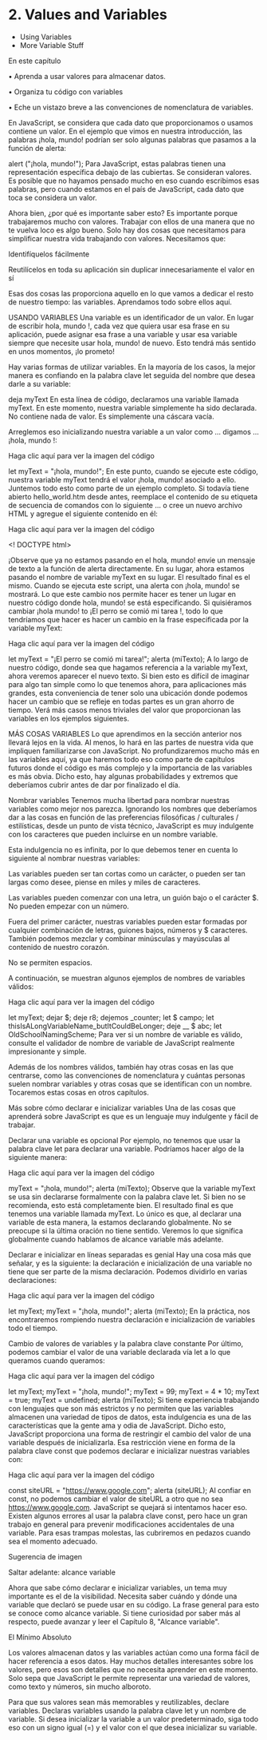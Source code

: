 # 2. Values and Variables

* Using Variables
* More Variable Stuff

En este capítulo

• Aprenda a usar valores para almacenar datos.

• Organiza tu código con variables

• Eche un vistazo breve a las convenciones de nomenclatura de variables.

En JavaScript, se considera que cada dato que proporcionamos o usamos contiene un valor. En el ejemplo que vimos en nuestra introducción, las palabras ¡hola, mundo! podrían ser solo algunas palabras que pasamos a la función de alerta:

alert ("¡hola, mundo!");
Para JavaScript, estas palabras tienen una representación específica debajo de las cubiertas. Se consideran valores. Es posible que no hayamos pensado mucho en eso cuando escribimos esas palabras, pero cuando estamos en el país de JavaScript, cada dato que toca se considera un valor.

Ahora bien, ¿por qué es importante saber esto? Es importante porque trabajaremos mucho con valores. Trabajar con ellos de una manera que no te vuelva loco es algo bueno. Solo hay dos cosas que necesitamos para simplificar nuestra vida trabajando con valores. Necesitamos que:

Identifíquelos fácilmente

Reutilícelos en toda su aplicación sin duplicar innecesariamente el valor en sí

Esas dos cosas las proporciona aquello en lo que vamos a dedicar el resto de nuestro tiempo: las variables. Aprendamos todo sobre ellos aquí.

USANDO VARIABLES
Una variable es un identificador de un valor. En lugar de escribir hola, mundo !, cada vez que quiera usar esa frase en su aplicación, puede asignar esa frase a una variable y usar esa variable siempre que necesite usar hola, mundo! de nuevo. Esto tendrá más sentido en unos momentos, ¡lo prometo!

Hay varias formas de utilizar variables. En la mayoría de los casos, la mejor manera es confiando en la palabra clave let seguida del nombre que desea darle a su variable:

deja myText
En esta línea de código, declaramos una variable llamada myText. En este momento, nuestra variable simplemente ha sido declarada. No contiene nada de valor. Es simplemente una cáscara vacía.

Arreglemos eso inicializando nuestra variable a un valor como ... digamos ... ¡hola, mundo !:

Haga clic aquí para ver la imagen del código

let myText = "¡hola, mundo!";
En este punto, cuando se ejecute este código, nuestra variable myText tendrá el valor ¡hola, mundo! asociado a ello. Juntemos todo esto como parte de un ejemplo completo. Si todavía tiene abierto hello_world.htm desde antes, reemplace el contenido de su etiqueta de secuencia de comandos con lo siguiente ... o cree un nuevo archivo HTML y agregue el siguiente contenido en él:

Haga clic aquí para ver la imagen del código

<! DOCTYPE html>
<html>

<cabeza>
  <meta charset = "utf-8">
  <title> Aquí va un título interesante </title>

  <estilo>

  </style>
</head>

<cuerpo>
  <script>
    let myText = "¡hola, mundo!";
    alerta (miTexto);
  </script>

</body>

</html>
¡Observe que ya no estamos pasando en el hola, mundo! envíe un mensaje de texto a la función de alerta directamente. En su lugar, ahora estamos pasando el nombre de variable myText en su lugar. El resultado final es el mismo. Cuando se ejecuta este script, una alerta con ¡hola, mundo! se mostrará. Lo que este cambio nos permite hacer es tener un lugar en nuestro código donde hola, mundo! se está especificando. Si quisiéramos cambiar ¡hola mundo! to ¡El perro se comió mi tarea !, todo lo que tendríamos que hacer es hacer un cambio en la frase especificada por la variable myText:

Haga clic aquí para ver la imagen del código

let myText = "¡El perro se comió mi tarea!";
alerta (miTexto);
A lo largo de nuestro código, donde sea que hagamos referencia a la variable myText, ahora veremos aparecer el nuevo texto. Si bien esto es difícil de imaginar para algo tan simple como lo que tenemos ahora, para aplicaciones más grandes, esta conveniencia de tener solo una ubicación donde podemos hacer un cambio que se refleje en todas partes es un gran ahorro de tiempo. Verá más casos menos triviales del valor que proporcionan las variables en los ejemplos siguientes.

MÁS COSAS VARIABLES
Lo que aprendimos en la sección anterior nos llevará lejos en la vida. Al menos, lo hará en las partes de nuestra vida que impliquen familiarizarse con JavaScript. No profundizaremos mucho más en las variables aquí, ya que haremos todo eso como parte de capítulos futuros donde el código es más complejo y la importancia de las variables es más obvia. Dicho esto, hay algunas probabilidades y extremos que deberíamos cubrir antes de dar por finalizado el día.

Nombrar variables
Tenemos mucha libertad para nombrar nuestras variables como mejor nos parezca. Ignorando los nombres que deberíamos dar a las cosas en función de las preferencias filosóficas / culturales / estilísticas, desde un punto de vista técnico, JavaScript es muy indulgente con los caracteres que pueden incluirse en un nombre variable.

Esta indulgencia no es infinita, por lo que debemos tener en cuenta lo siguiente al nombrar nuestras variables:

Las variables pueden ser tan cortas como un carácter, o pueden ser tan largas como desee, piense en miles y miles de caracteres.

Las variables pueden comenzar con una letra, un guión bajo o el carácter $. No pueden empezar con un número.

Fuera del primer carácter, nuestras variables pueden estar formadas por cualquier combinación de letras, guiones bajos, números y $ caracteres. También podemos mezclar y combinar minúsculas y mayúsculas al contenido de nuestro corazón.

No se permiten espacios.

A continuación, se muestran algunos ejemplos de nombres de variables válidos:

Haga clic aquí para ver la imagen del código

let myText;
dejar $;
deje r8;
dejemos _counter;
let $ campo;
let thisIsALongVariableName_butItCouldBeLonger;
deje __ $ abc;
let OldSchoolNamingScheme;
Para ver si un nombre de variable es válido, consulte el validador de nombre de variable de JavaScript realmente impresionante y simple.

Además de los nombres válidos, también hay otras cosas en las que centrarse, como las convenciones de nomenclatura y cuántas personas suelen nombrar variables y otras cosas que se identifican con un nombre. Tocaremos estas cosas en otros capítulos.

Más sobre cómo declarar e inicializar variables
Una de las cosas que aprenderá sobre JavaScript es que es un lenguaje muy indulgente y fácil de trabajar.

Declarar una variable es opcional
Por ejemplo, no tenemos que usar la palabra clave let para declarar una variable. Podríamos hacer algo de la siguiente manera:

Haga clic aquí para ver la imagen del código

myText = "¡hola, mundo!";
alerta (miTexto);
Observe que la variable myText se usa sin declararse formalmente con la palabra clave let. Si bien no se recomienda, esto está completamente bien. El resultado final es que tenemos una variable llamada myText. Lo único es que, al declarar una variable de esta manera, la estamos declarando globalmente. No se preocupe si la última oración no tiene sentido. Veremos lo que significa globalmente cuando hablamos de alcance variable más adelante.

Declarar e inicializar en líneas separadas es genial
Hay una cosa más que señalar, y es la siguiente: la declaración e inicialización de una variable no tiene que ser parte de la misma declaración. Podemos dividirlo en varias declaraciones:

Haga clic aquí para ver la imagen del código

let myText;
myText = "¡hola, mundo!";
alerta (miTexto);
En la práctica, nos encontraremos rompiendo nuestra declaración e inicialización de variables todo el tiempo.

Cambio de valores de variables y la palabra clave constante
Por último, podemos cambiar el valor de una variable declarada vía let a lo que queramos cuando queramos:

Haga clic aquí para ver la imagen del código

let myText;
myText = "¡hola, mundo!";
myText = 99;
myText = 4 * 10;
myText = true;
myText = undefined;
alerta (miTexto);
Si tiene experiencia trabajando con lenguajes que son más estrictos y no permiten que las variables almacenen una variedad de tipos de datos, esta indulgencia es una de las características que la gente ama y odia de JavaScript. Dicho esto, JavaScript proporciona una forma de restringir el cambio del valor de una variable después de inicializarla. Esa restricción viene en forma de la palabra clave const que podemos declarar e inicializar nuestras variables con:

Haga clic aquí para ver la imagen del código

const siteURL = "https://www.google.com";
alerta (siteURL);
Al confiar en const, no podemos cambiar el valor de siteURL a otro que no sea https://www.google.com. JavaScript se quejará si intentamos hacer eso. Existen algunos errores al usar la palabra clave const, pero hace un gran trabajo en general para prevenir modificaciones accidentales de una variable. Para esas trampas molestas, las cubriremos en pedazos cuando sea el momento adecuado.

Sugerencia de imagen

Saltar adelante: alcance variable

Ahora que sabe cómo declarar e inicializar variables, un tema muy importante es el de la visibilidad. Necesita saber cuándo y dónde una variable que declaró se puede usar en su código. La frase general para esto se conoce como alcance variable. Si tiene curiosidad por saber más al respecto, puede avanzar y leer el Capítulo 8, "Alcance variable".

El Mínimo Absoluto

Los valores almacenan datos y las variables actúan como una forma fácil de hacer referencia a esos datos. Hay muchos detalles interesantes sobre los valores, pero esos son detalles que no necesita aprender en este momento. Solo sepa que JavaScript le permite representar una variedad de valores, como texto y números, sin mucho alboroto.

Para que sus valores sean más memorables y reutilizables, declare variables. Declaras variables usando la palabra clave let y un nombre de variable. Si desea inicializar la variable a un valor predeterminado, siga todo eso con un signo igual (=) y el valor con el que desea inicializar su variable. 
